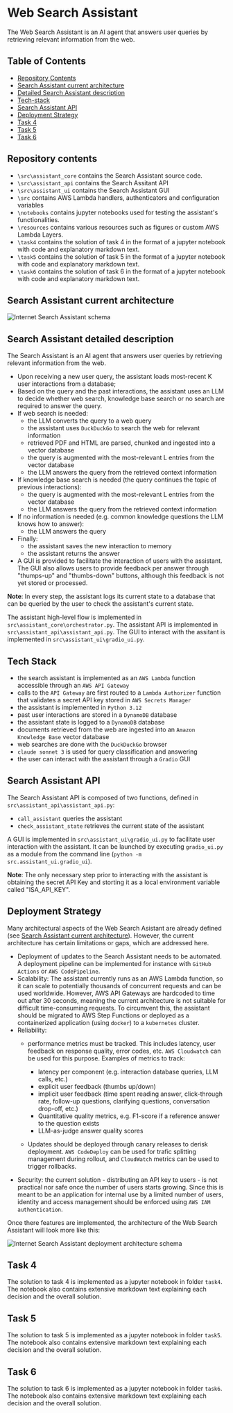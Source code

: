 # Web Search Assistant

The Web Search Assistant is an AI agent that answers user queries by retrieving relevant information from the web.

## Table of Contents

  - [Repository Contents](#Repository-contents)
  - [Search Assistant current architecture](#Search-Assistant-current-architecture)
  - [Detailed Search Assistant description](#detailed-Search-Assistant-description)
  - [Tech-stack](#Tech-stack)
  - [Search Assistant API](#Search-Assistant-API)
  - [Deployment Strategy](#Deployment-Strategy)
  - [Task 4](#Task-4)
  - [Task 5](#Task-5)
  - [Task 6](#Task-6)

## Repository contents

  - `\src\assistant_core` contains the Search Assistant source code.
  - `\src\assistant_api` contains the Search Assitant API
  - `\src\assistant_ui` contains the Search Assistant GUI
  - `\src` contains AWS Lambda handlers, authenticators and configuration variables
  - `\notebooks` contains jupyter notebooks used for testing the assistant's functionalities.
  - `\resources` contains various resources such as figures or custom AWS Lambda Layers.
  - `\task4` contains the solution of task 4 in the format of a jupyter notebook with code and explanatory markdown text.
  - `\task5` contains the solution of task 5 in the format of a jupyter notebook with code and explanatory markdown text.
  - `\task6` contains the solution of task 6 in the format of a jupyter notebook with code and explanatory markdown text.

## Search Assistant current architecture

![Internet Search Assistant schema](./resources/figures/internet-search-assistant.png)


## Search Assistant detailed description

The Search Assistant is an AI agent that answers user queries by retrieving relevant information from the web.
  - Upon receiving a new user query, the assistant loads most-recent K user interactions from a database;
  - Based on the query and the past interactions, the assistant uses an LLM to decide whether web search, knowledge base search or no search are required to answer the query.
  - If web search is needed:
    - the LLM converts the query to a web query
    - the assistant uses `DuckDuckGo` to search the web for relevant information
    - retrieved PDF and HTML are parsed, chunked and ingested into a vector database
    - the query is augmented with the most-relevant L entries from the vector database
    - the LLM answers the query from the retrieved context information
  - If knowledge base search is needed (the query continues the topic of previous interactions):
    - the query is augmented with the most-relevant L entries from the vector database
    - the LLM answers the query from the retrieved context information
  - If no information is needed (e.g. common knowledge questions the LLM knows how to answer):
    - the LLM answers the query
  - Finally:
    - the assistant saves the new interaction to memory
    - the assistant returns the answer
  - A GUI is provided to facilitate the interaction of users with the assistant. The GUI also allows users to provide feedback per answer through "thumps-up" and "thumbs-down" buttons, although this feedback is not yet stored or processed.
  
  **Note**: In every step, the assistant logs its current state to a database that can be queried by the user to check the assistant's current state.

  The assistant high-level flow is implemented in `src\assistant_core\orchestrator.py`.
  The assistant API is implemented in `src\assistant_api\assistant_api.py`.
  The GUI to interact with the assitant is implemented in `src\assistant_ui\gradio_ui.py`.
   
## Tech Stack

  - the search assistant is implemented as an `AWS Lambda` function accessible through an `AWS API Gateway`
  - calls to the `API Gateway` are first routed to a `Lambda Authorizer` function that validates a secret API key stored in `AWS Secrets Manager`
  - the assistant is implemented in `Python 3.12`
  - past user interactions are stored in a `DynamoDB` database
  - the assistant state is logged to a `DynamoDB` database
  - documents retrieved from the web are ingested into an `Amazon Knowledge Base` vector database
  - web searches are done with the `DuckDuckGo` browser
  - `claude sonnet 3` is used for query classification and answering
  - the user can interact with the assistant through a `Gradio` GUI

## Search Assistant API

The Search Assistant API is composed of two functions, defined in `src\assistant_api\assistant_api.py`:
- `call_assistant` queries the assistant
- `check_assistant_state` retrieves the current state of the assistant

A GUI is implemented in `src\assistant_ui\gradio_ui.py` to facilitate user interaction with the assistant. It can be launched by executing `gradio_ui.py` as a module from the command line (`python -m src.assistant_ui.gradio_ui`).

**Note**: The only necessary step prior to interacting with the assistant is obtaining the secret API Key and storting it as a local environment variable called "ISA_API_KEY".

## Deployment Strategy

Many architectural aspects of the Web Search Asistant are already defined (see [Search Assistant current architecture](#Search-Assistant-current-architecture)). However, the current architecture has certain limitations or gaps, which are addressed here.

  - Deployment of updates to the Search Assistant needs to be automated. A deployment pipeline can be implemented for instance with `GitHub Actions` or `AWS CodePipeline`.
  - Scalability: The assistant currently runs as an AWS Lambda function, so it can scale to potentially thousands of concurrent requests and can be used worldwide. However, AWS API Gateways are hardcoded to time out after 30 seconds, meaning the current architecture is not suitable for difficult time-consuming requests. To circumvent this, the assistant should be migrated to AWS Step Functions or deployed as a containerized application (using `docker`) to a `kubernetes` cluster.
  - Reliability:
    - performance metrics must be tracked. This includes latency, user feedback on response quality, error codes, etc. `AWS Cloudwatch` can be used for this purpose. Examples of metrics to track:
      - latency per component (e.g. interaction database queries, LLM calls, etc.)
      - explicit user feedback (thumbs up/down)
      - implicit user feedback (time spent reading answer, click-through rate, follow-up questions, clarifying questions, conversation drop-off, etc.)
      - Quantitative quality metrics, e.g. F1-score if a reference answer to the question exists
      - LLM-as-judge answer quality scores
        
    - Updates should be deployed through canary releases to derisk deployment.  `AWS CodeDeploy` can be used for trafic splitting management during rollout, and `CloudWatch` metrics can be used to trigger rollbacks.
  - Security: the current solution - distributing an API key to users - is not practical nor safe once the number of users starts growing. Since this is meant to be an application for internal use by a limited number of users, identity and access management should be enforced using `AWS IAM authentication`.

Once there features are implemented, the architecture of the Web Search Assistant will look more like this:

![Internet Search Assistant deployment architecture schema](./resources/figures/internet-search-assistant-future.png)


## Task 4

The solution to task 4 is implemented as a jupyter notebook in folder `task4`. The notebook also contains extensive markdown text explaining each decision and the overall solution.

## Task 5

The solution to task 5 is implemented as a jupyter notebook in folder `task5`. The notebook also contains extensive markdown text explaining each decision and the overall solution.

## Task 6

The solution to task 6 is implemented as a jupyter notebook in folder `task6`. The notebook also contains extensive markdown text explaining each decision and the overall solution.





